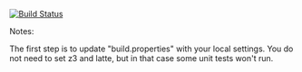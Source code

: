 [![Build Status](https://travis-ci.org/20289472/green.svg?branch=master)](https://travis-ci.org/20289472/green.svg?branch=master)

Notes:

The first step is to update "build.properties" with your local
settings.  You do not need to set z3 and latte, but in that case
some unit tests won't run.
   
